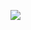 [![](https://github.com/mastodon-sc/mastodon-ellipsoid-fitting/actions/workflows/build-main.yml/badge.svg)](https://github.com/mastodon-sc/mastodon-ellipsoid-fitting/actions/workflows/build-main.yml)

